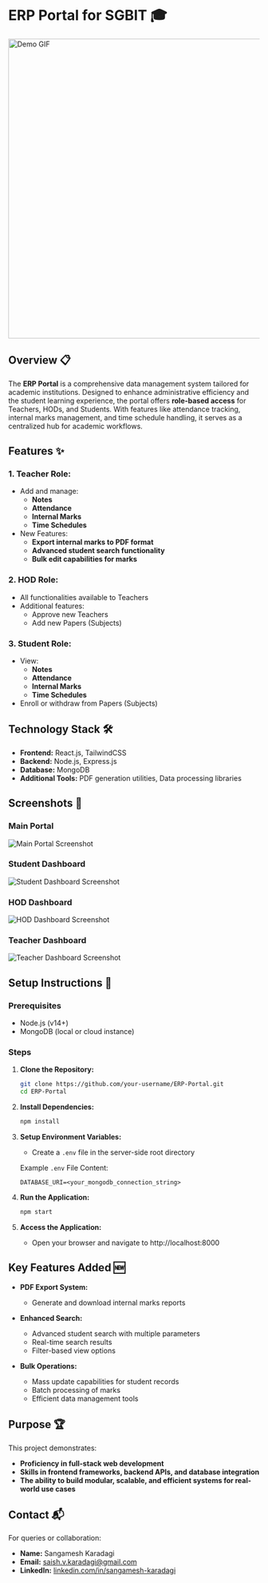 # ERP Portal for SGBIT 🎓

<img src="./assets/demo.gif" alt="Demo GIF" width="600">


## Overview 📋

The **ERP Portal** is a comprehensive data management system tailored for academic institutions. Designed to enhance administrative efficiency and the student learning experience, the portal offers **role-based access** for Teachers, HODs, and Students. With features like attendance tracking, internal marks management, and time schedule handling, it serves as a centralized hub for academic workflows.

## Features ✨

### 1. Teacher Role:

- Add and manage:
  - **Notes**
  - **Attendance**
  - **Internal Marks**
  - **Time Schedules**
- New Features:
  - **Export internal marks to PDF format**
  - **Advanced student search functionality**
  - **Bulk edit capabilities for marks**

### 2. HOD Role:

- All functionalities available to Teachers
- Additional features:
  - Approve new Teachers
  - Add new Papers (Subjects)

### 3. Student Role:

- View:
  - **Notes**
  - **Attendance**
  - **Internal Marks**
  - **Time Schedules**
- Enroll or withdraw from Papers (Subjects)

## Technology Stack 🛠️

- **Frontend:** React.js, TailwindCSS
- **Backend:** Node.js, Express.js
- **Database:** MongoDB
- **Additional Tools:** PDF generation utilities, Data processing libraries

## Screenshots 📸

### Main Portal

![Main Portal Screenshot](./assets/Screenshot.png)

### Student Dashboard

![Student Dashboard Screenshot](./assets/ScreenshotDashStu.png)

### HOD Dashboard

![HOD Dashboard Screenshot](./assets/ScreenshotDashHod.png)

### Teacher Dashboard

![Teacher Dashboard Screenshot](./assets/ScreenshotDashStaff.png)

## Setup Instructions 🚀

### Prerequisites

- Node.js (v14+)
- MongoDB (local or cloud instance)

### Steps

1. **Clone the Repository:**

   ```bash
   git clone https://github.com/your-username/ERP-Portal.git
   cd ERP-Portal
   ```

2. **Install Dependencies:**

   ```bash
   npm install
   ```

3. **Setup Environment Variables:**

   - Create a `.env` file in the server-side root directory

   Example `.env` File Content:

   ```plaintext
   DATABASE_URI=<your_mongodb_connection_string>
   ```

4. **Run the Application:**

   ```bash
   npm start
   ```

5. **Access the Application:**
   - Open your browser and navigate to http://localhost:8000

## Key Features Added 🆕

- **PDF Export System:**
  - Generate and download internal marks reports
    
- **Enhanced Search:**
  - Advanced student search with multiple parameters
  - Real-time search results
  - Filter-based view options
- **Bulk Operations:**
  - Mass update capabilities for student records
  - Batch processing of marks
  - Efficient data management tools

## Purpose 🏆

This project demonstrates:

- **Proficiency in full-stack web development**
- **Skills in frontend frameworks, backend APIs, and database integration**
- **The ability to build modular, scalable, and efficient systems for real-world use cases**

## Contact 📬

For queries or collaboration:

- **Name:** Sangamesh Karadagi
- **Email:** [saish.v.karadagi@gmail.com](mailto:saish.v.karadagi@gmail.com)
- **LinkedIn:** [linkedin.com/in/sangamesh-karadagi](https://linkedin.com/in/sangamesh-karadagi)
